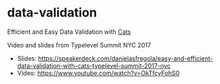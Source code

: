 # data-validation
Efficient and Easy Data Validation with [Cats](https://github.com/typelevel/cats)

Video and slides from Typelevel Summit NYC 2017
* Slides: https://speakerdeck.com/danielasfregola/easy-and-efficient-data-validation-with-cats-typelevel-summit-2017-nyc
* Video: https://www.youtube.com/watch?v=OkTfcyFohS0
